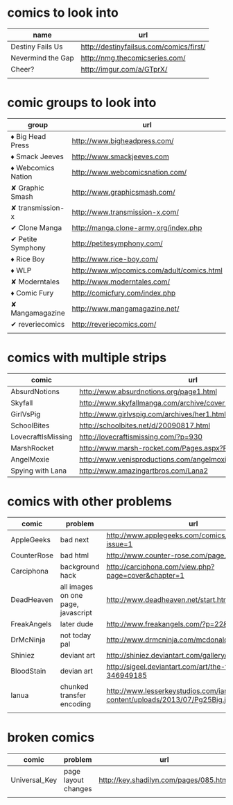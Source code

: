 # comics to look into

|        name       |                    url                    |
| ----------------- | ----------------------------------------- |
| Destiny Fails Us  | <http://destinyfailsus.com/comics/first/> |
| Nevermind the Gap | <http://nmg.thecomicseries.com/>          |
| Cheer?            | <http://imgur.com/a/GTprX/>               |
|                   |                                           |



# comic groups to look into

|       group        |                     url                      |
| ------------------ | -------------------------------------------- |
| ♦ Big Head Press   | <http://www.bigheadpress.com/>               |
| ♦ Smack Jeeves     | <http://www.smackjeeves.com>                 |
| ♦ Webcomics Nation | <http://www.webcomicsnation.com/>            |
| ✘ Graphic Smash    | <http://www.graphicsmash.com/>               |
| ✘ transmission-x   | <http://www.transmission-x.com/>             |
| ✔ Clone Manga      | <http://manga.clone-army.org/index.php>      |
| ✔ Petite Symphony  | <http://petitesymphony.com/>                 |
| ♦ Rice Boy         | <http://www.rice-boy.com/>                   |
| ♦ WLP              | <http://www.wlpcomics.com/adult/comics.html> |
| ✘ Moderntales      | <http://www.moderntales.com/>                |
| ♦ Comic Fury       | <http://comicfury.com/index.php>             |
| ✘ Mangamagazine    | <http://www.mangamagazine.net/>              |
| ✔ reveriecomics    | <http://reveriecomics.com/>                  |
|                    |                                              |


# comics with multiple strips

|       comic        |                                url                                 |
|--------------------|--------------------------------------------------------------------|
| AbsurdNotions      | <http://www.absurdnotions.org/page1.html>                          |
| Skyfall            | <http://www.skyfallmanga.com/archive/cover-1.php>                  |
| GirlVsPig          | <http://www.girlvspig.com/archives/her1.html>                      |
| SchoolBites        | <http://schoolbites.net/d/20090817.html>                           |
| LovecraftIsMissing | <http://lovecraftismissing.com/?p=930>                             |
| MarshRocket        | <http://www.marsh-rocket.com/Pages.aspx?Pg_ID=0>                   |
| AngelMoxie         | <http://www.venisproductions.com/angelmoxie/archives/0/0/001.html> |
| Spying with Lana   | <http://www.amazingartbros.com/Lana2>                              |

# comics with other problems

|    comic    |              problem               |                                      url                                       |
| ----------- | ---------------------------------- | ------------------------------------------------------------------------------ |
| AppleGeeks  | bad next                           | <http://www.applegeeks.com/comics/viewcomic.php?issue=1>                       |
| CounterRose | bad html                           | <http://www.counter-rose.com/page.php?p=1>                                     |
| Carciphona  | background hack                    | <http://carciphona.com/view.php?page=cover&chapter=1>                          |
| DeadHeaven  | all images on one page, javascript | <http://www.deadheaven.net/start.html>                                         |
| FreakAngels | later dude                         | <http://www.freakangels.com/?p=22&page=1>                                      |
| DrMcNinja   | not today pal                      | <http://www.drmcninja.com/mcdonalds.html>                                      |
| Shiniez     | deviant art                        | <http://shiniez.deviantart.com/gallery/35675685>                               |
| BloodStain  | devian art                         | <http://sigeel.deviantart.com/art/the-title-is-out-346949185>                  |
| Ianua       | chunked transfer encoding          | <http://www.lesserkeystudios.com/ianua/wp-content/uploads/2013/07/Pg25Big.jpg> |
|             |                                    |                                                                                |

# broken comics

|     comic     |       problem       |                   url                    |
| ------------- | ------------------- | ---------------------------------------- |
| Universal_Key | page layout changes | <http://key.shadilyn.com/pages/085.html> |
|               |                     |                                          |
